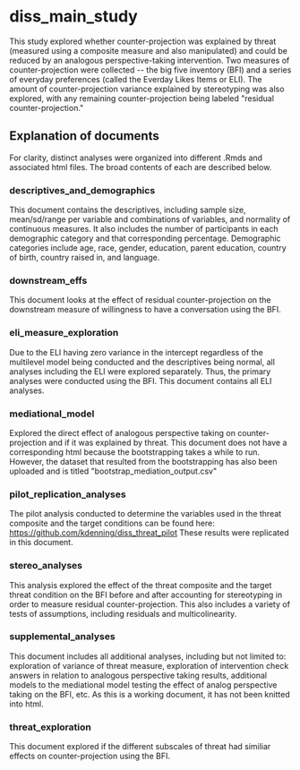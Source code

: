 # diss_main_study

This study explored whether counter-projection was explained by threat (measured using a composite measure and also manipulated) and could be reduced by an analogous perspective-taking intervention. Two measures of counter-projection were collected -- the big five inventory (BFI) and a series of everyday preferences (called the Everday Likes Items or ELI). The amount of counter-projection variance explained by stereotyping was also explored, with any remaining counter-projection being labeled "residual counter-projection."

## Explanation of documents

For clarity, distinct analyses were organized into different .Rmds and associated html files. The broad contents of each are described below.

### descriptives_and_demographics

This document contains the descriptives, including sample size, mean/sd/range per variable and combinations of variables, and normality of continuous measures. It also includes the number of participants in each demographic category and that corresponding percentage. Demographic categories include age, race, gender, education, parent education, country of birth, country raised in, and language. 

### downstream_effs

This document looks at the effect of residual counter-projection on the downstream measure of willingness to have a conversation using the BFI.

### eli_measure_exploration

Due to the ELI having zero variance in the intercept regardless of the multilevel model being conducted and the descriptives being normal, all analyses including the ELI were explored separately. Thus, the primary analyses were conducted using the BFI. This document contains all ELI analyses.

### mediational_model

Explored the direct effect of analogous perspective taking on counter-projection and if it was explained by threat. This document does not have a corresponding html because the bootstrapping takes a while to run. However, the dataset that resulted from the bootstrapping has also been uploaded and is titled "bootstrap_mediation_output.csv"

### pilot_replication_analyses

The pilot analysis conducted to determine the variables used in the threat composite and the target conditions can be found here: https://github.com/kdenning/diss_threat_pilot These results were replicated in this document.

### stereo_analyses

This analysis explored the effect of the threat composite and the target threat condition on the BFI before and after accounting for stereotyping in order to measure residual counter-projection. This also includes a variety of tests of assumptions, including residuals and multicolinearity.

### supplemental_analyses

This document includes all additional analyses, including but not limited to: exploration of variance of threat measure, exploration of intervention check answers in relation to analogous perspective taking results, additional models to the mediational model testing the effect of analog perspective taking on the BFI, etc. As this is a working document, it has not been knitted into html.

### threat_exploration

This document explored if the different subscales of threat had similiar effects on counter-projection using the BFI.
